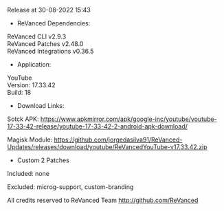 Release at 30-08-2022 15:43
  
- ReVanced Dependencies:
  
ReVanced CLI v2.9.3  
ReVanced Patches v2.48.0  
ReVanced Integrations v0.36.5  

- Application:
  
YouTube  
Version: 17.33.42  
Build: 18  

- Download Links:
  
Sotck APK: https://www.apkmirror.com/apk/google-inc/youtube/youtube-17-33-42-release/youtube-17-33-42-2-android-apk-download/  

Magisk Module: https://github.com/jorgedasilva91/ReVanced-Updates/releases/download/youtube/ReVancedYouTube-v17.33.42.zip  

- Custom 2 Patches  

Included: none  

Excluded: microg-support, custom-branding  

All credits reserved to ReVanced Team
http://github.com/ReVanced  

